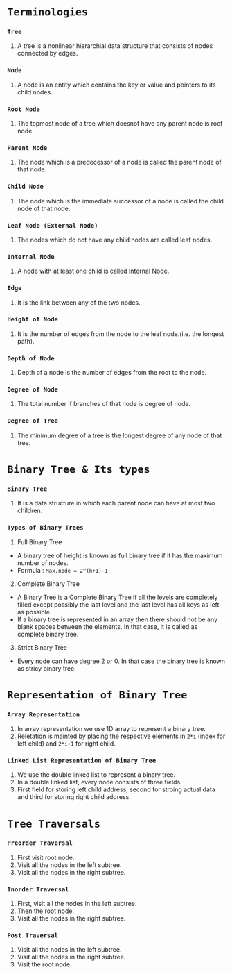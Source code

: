 # `Terminologies`

### `Tree`

1. A tree is a nonlinear hierarchial data structure that consists of nodes connected by edges.

### `Node`

1. A node is an entity which contains the key or value and pointers to its child nodes.

### `Root Node`

1. The topmost node of a tree which doesnot have any parent node is root node.

### `Parent Node`

1. The node which is a predecessor of a node is called the parent node of that node.

### `Child Node`

1. The node which is the immediate successor of a node is called the child node of that node.

### `Leaf Node (External Node)`

1. The nodes which do not have any child nodes are called leaf nodes.

### `Internal Node`

1. A node with at least one child is called Internal Node.

### `Edge`

1. It is the link between any of the two nodes.

### `Height of Node`

1. It is the number of edges from the node to the leaf node.(i.e. the longest path).

### `Depth of Node`

1. Depth of a node is the number of edges from the root to the node.

### `Degree of Node`

1. The total number if branches of that node is degree of node.

### `Degree of Tree`

1. The minimum degree of a tree is the longest degree of any node of that tree.

# `Binary Tree & Its types`

### `Binary Tree`

1. It is a data structure in which each parent node can have at most two children.

### `Types of Binary Trees`

1. Full Binary Tree

- A binary tree of height is known as full binary tree if it has the maximum number of nodes.
- Formula : `Max.node = 2^(h+1)-1`

2. Complete Binary Tree

- A Binary Tree is a Complete Binary Tree if all the levels are completely filled except possibly the last level and the last level has all keys as left as possible.
- If a binary tree is represented in an array then there should not be any blank spaces between the elements. In that case, it is called as complete binary tree.

3. Strict Binary Tree

- Every node can have degree 2 or 0. In that case the binary tree is known as stricy binary tree.

# `Representation of Binary Tree`

### `Array Representation`

1. In array representation we use 1D array to represent a binary tree.
2. Reletation is mainted by placing the respective elements in `2*i` (index for left child) and `2*i+1` for right child.

### `Linked List Representation of Binary Tree`

1. We use the double linked list to represent a binary tree.
2. In a double linked list, every node consists of three fields.
3. First field for storing left child address, second for stroing actual data and third for storing right child address.

# `Tree Traversals`

### `Preorder Traversal`

1. First visit root node.
2. Visit all the nodes in the left subtree.
3. Visit all the nodes in the right subtree.

### `Inorder Traversal`

1. First, visit all the nodes in the left subtree.
2. Then the root node.
3. Visit all the nodes in the right subtree.

### `Post Traversal`

1. Visit all the nodes in the left subtree.
2. Visit all the nodes in the right subtree.
3. Visit the root node.
